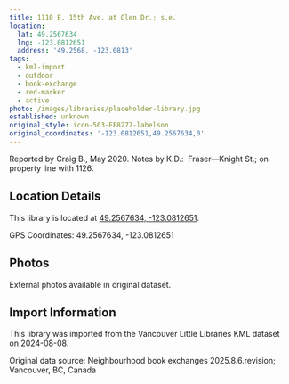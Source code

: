 ```yaml
---
title: 1110 E. 15th Ave. at Glen Dr.; s.e.
location:
  lat: 49.2567634
  lng: -123.0812651
  address: '49.2568, -123.0813'
tags:
  - kml-import
  - outdoor
  - book-exchange
  - red-marker
  - active
photo: /images/libraries/placeholder-library.jpg
established: unknown
original_style: icon-503-FF8277-labelson
original_coordinates: '-123.0812651,49.2567634,0'
---
```

Reported by Craig B., May 2020.
Notes by K.D.:  Fraser—Knight St.; on property line with 1126.

## Location Details

This library is located at [49.2567634, -123.0812651](https://www.google.com/maps?q=49.2567634,-123.0812651).

GPS Coordinates: 49.2567634, -123.0812651

## Photos

External photos available in original dataset.

## Import Information

This library was imported from the Vancouver Little Libraries KML dataset on 2024-08-08.

Original data source: Neighbourhood book exchanges 2025.8.6.revision; Vancouver, BC, Canada
